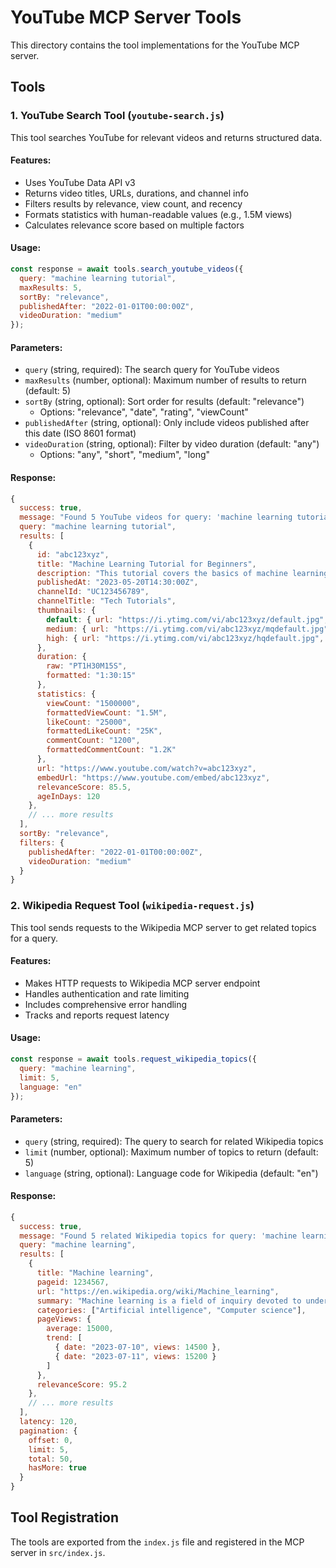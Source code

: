 # YouTube MCP Server Tools

This directory contains the tool implementations for the YouTube MCP server.

## Tools

### 1. YouTube Search Tool (`youtube-search.js`)

This tool searches YouTube for relevant videos and returns structured data.

#### Features:
- Uses YouTube Data API v3
- Returns video titles, URLs, durations, and channel info
- Filters results by relevance, view count, and recency
- Formats statistics with human-readable values (e.g., 1.5M views)
- Calculates relevance score based on multiple factors

#### Usage:
```javascript
const response = await tools.search_youtube_videos({
  query: "machine learning tutorial",
  maxResults: 5,
  sortBy: "relevance",
  publishedAfter: "2022-01-01T00:00:00Z",
  videoDuration: "medium"
});
```

#### Parameters:
- `query` (string, required): The search query for YouTube videos
- `maxResults` (number, optional): Maximum number of results to return (default: 5)
- `sortBy` (string, optional): Sort order for results (default: "relevance")
  - Options: "relevance", "date", "rating", "viewCount"
- `publishedAfter` (string, optional): Only include videos published after this date (ISO 8601 format)
- `videoDuration` (string, optional): Filter by video duration (default: "any")
  - Options: "any", "short", "medium", "long"

#### Response:
```javascript
{
  success: true,
  message: "Found 5 YouTube videos for query: 'machine learning tutorial'",
  query: "machine learning tutorial",
  results: [
    {
      id: "abc123xyz",
      title: "Machine Learning Tutorial for Beginners",
      description: "This tutorial covers the basics of machine learning...",
      publishedAt: "2023-05-20T14:30:00Z",
      channelId: "UC123456789",
      channelTitle: "Tech Tutorials",
      thumbnails: {
        default: { url: "https://i.ytimg.com/vi/abc123xyz/default.jpg", width: 120, height: 90 },
        medium: { url: "https://i.ytimg.com/vi/abc123xyz/mqdefault.jpg", width: 320, height: 180 },
        high: { url: "https://i.ytimg.com/vi/abc123xyz/hqdefault.jpg", width: 480, height: 360 }
      },
      duration: {
        raw: "PT1H30M15S",
        formatted: "1:30:15"
      },
      statistics: {
        viewCount: "1500000",
        formattedViewCount: "1.5M",
        likeCount: "25000",
        formattedLikeCount: "25K",
        commentCount: "1200",
        formattedCommentCount: "1.2K"
      },
      url: "https://www.youtube.com/watch?v=abc123xyz",
      embedUrl: "https://www.youtube.com/embed/abc123xyz",
      relevanceScore: 85.5,
      ageInDays: 120
    },
    // ... more results
  ],
  sortBy: "relevance",
  filters: {
    publishedAfter: "2022-01-01T00:00:00Z",
    videoDuration: "medium"
  }
}
```

### 2. Wikipedia Request Tool (`wikipedia-request.js`)

This tool sends requests to the Wikipedia MCP server to get related topics for a query.

#### Features:
- Makes HTTP requests to Wikipedia MCP server endpoint
- Handles authentication and rate limiting
- Includes comprehensive error handling
- Tracks and reports request latency

#### Usage:
```javascript
const response = await tools.request_wikipedia_topics({
  query: "machine learning",
  limit: 5,
  language: "en"
});
```

#### Parameters:
- `query` (string, required): The query to search for related Wikipedia topics
- `limit` (number, optional): Maximum number of topics to return (default: 5)
- `language` (string, optional): Language code for Wikipedia (default: "en")

#### Response:
```javascript
{
  success: true,
  message: "Found 5 related Wikipedia topics for query: 'machine learning'",
  query: "machine learning",
  results: [
    {
      title: "Machine learning",
      pageid: 1234567,
      url: "https://en.wikipedia.org/wiki/Machine_learning",
      summary: "Machine learning is a field of inquiry devoted to understanding...",
      categories: ["Artificial intelligence", "Computer science"],
      pageViews: {
        average: 15000,
        trend: [
          { date: "2023-07-10", views: 14500 },
          { date: "2023-07-11", views: 15200 }
        ]
      },
      relevanceScore: 95.2
    },
    // ... more results
  ],
  latency: 120,
  pagination: {
    offset: 0,
    limit: 5,
    total: 50,
    hasMore: true
  }
}
```

## Tool Registration

The tools are exported from the `index.js` file and registered in the MCP server in `src/index.js`. 